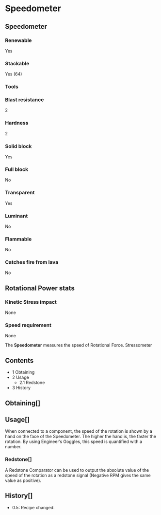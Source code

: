 # Speedometer

## Speedometer

### Renewable

Yes

### Stackable

Yes (64)

### Tools

### Blast resistance

2

### Hardness

2

### Solid block

Yes

### Full block

No

### Transparent

Yes

### Luminant

No

### Flammable

No

### Catches fire from lava

No

## Rotational Power stats

### Kinetic Stress impact

None

### Speed requirement

None

The **Speedometer** measures the speed of Rotational Force. Stressometer

## Contents

- 1 Obtaining
- 2 Usage
    - 2.1 Redstone
- 3 History

## Obtaining[]

## Usage[]

When connected to a component, the speed of the rotation is shown by a hand on the face of the Speedometer. The higher the hand is, the faster the rotation. By using Engineer’s Goggles, this speed is quantified with a number.

### Redstone[]

A Redstone Comparator can be used to output the absolute value of the speed of the rotation as a redstone signal (Negative RPM gives the same value as positive).

## History[]

- 0.5: Recipe changed.